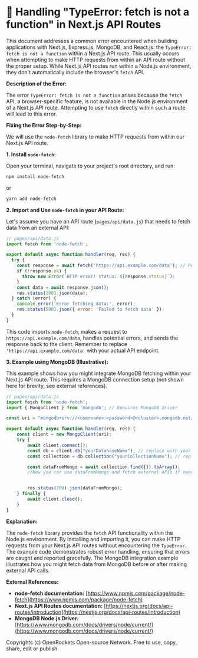 # 🐞 Handling "TypeError: fetch is not a function" in Next.js API Routes


This document addresses a common error encountered when building applications with Next.js, Express.js, MongoDB, and React.js: the `TypeError: fetch is not a function` within a Next.js API route. This usually occurs when attempting to make HTTP requests from within an API route without the proper setup.  While Next.js API routes run within a Node.js environment, they don't automatically include the browser's `fetch` API.

**Description of the Error:**

The error `TypeError: fetch is not a function` arises because the `fetch` API, a browser-specific feature, is not available in the Node.js environment of a Next.js API route.  Attempting to use `fetch` directly within such a route will lead to this error.

**Fixing the Error Step-by-Step:**

We will use the `node-fetch` library to make HTTP requests from within our Next.js API route.

**1. Install `node-fetch`:**

Open your terminal, navigate to your project's root directory, and run:

```bash
npm install node-fetch
```

or

```bash
yarn add node-fetch
```

**2. Import and Use `node-fetch` in your API Route:**

Let's assume you have an API route (`pages/api/data.js`) that needs to fetch data from an external API:


```javascript
// pages/api/data.js
import fetch from 'node-fetch';

export default async function handler(req, res) {
  try {
    const response = await fetch('https://api.example.com/data'); // Replace with your API endpoint
    if (!response.ok) {
      throw new Error(`HTTP error! status: ${response.status}`);
    }
    const data = await response.json();
    res.status(200).json(data);
  } catch (error) {
    console.error('Error fetching data:', error);
    res.status(500).json({ error: 'Failed to fetch data' });
  }
}
```

This code imports `node-fetch`, makes a request to `https://api.example.com/data`, handles potential errors, and sends the response back to the client.  Remember to replace `'https://api.example.com/data'` with your actual API endpoint.

**3.  Example using MongoDB (Illustrative):**

This example shows how you might integrate MongoDB fetching within your Next.js API route.  This requires a MongoDB connection setup (not shown here for brevity, see external references).

```javascript
// pages/api/data.js
import fetch from 'node-fetch';
import { MongoClient } from 'mongodb'; // Requires MongoDB driver

const uri = "mongodb+srv://<username>:<password>@<cluster>.mongodb.net/?retryWrites=true&w=majority"; //Replace with your connection string

export default async function handler(req, res) {
    const client = new MongoClient(uri);
    try {
        await client.connect();
        const db = client.db("yourDatabaseName"); // replace with your database name
        const collection = db.collection("yourCollectionName"); // replace with your collection name

        const dataFromMongo = await collection.find({}).toArray();
        //Now you can use dataFromMongo and fetch external APIs if needed


        res.status(200).json(dataFromMongo);
    } finally {
        await client.close();
    }
}
```


**Explanation:**

The `node-fetch` library provides the `fetch` API functionality within the Node.js environment.  By installing and importing it, you can make HTTP requests from your Next.js API routes without encountering the `TypeError`. The example code demonstrates robust error handling, ensuring that errors are caught and reported gracefully.  The MongoDB integration example illustrates how you might fetch data from MongoDB before or after making external API calls.


**External References:**

* **node-fetch documentation:** [https://www.npmjs.com/package/node-fetch](https://www.npmjs.com/package/node-fetch)
* **Next.js API Routes documentation:** [https://nextjs.org/docs/api-routes/introduction](https://nextjs.org/docs/api-routes/introduction)
* **MongoDB Node.js Driver:** [https://www.mongodb.com/docs/drivers/node/current/](https://www.mongodb.com/docs/drivers/node/current/)


Copyrights (c) OpenRockets Open-source Network. Free to use, copy, share, edit or publish.

